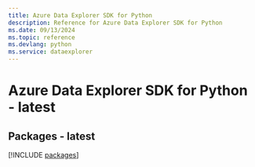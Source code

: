 ```yaml
---
title: Azure Data Explorer SDK for Python
description: Reference for Azure Data Explorer SDK for Python
ms.date: 09/13/2024
ms.topic: reference
ms.devlang: python
ms.service: dataexplorer
---
```

# Azure Data Explorer SDK for Python - latest
## Packages - latest
[!INCLUDE [packages](data-explorer-index.md)]